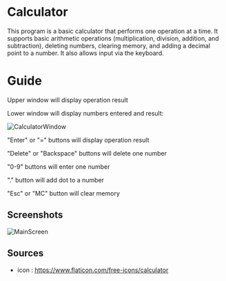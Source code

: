 # Calculator

This program is a basic calculator that performs one operation at a time. It supports basic arithmetic operations (multiplication, division, addition, and subtraction), deleting numbers, clearing memory, and adding a decimal point to a number.
It also allows input via the keyboard.

# Guide

Upper window will display operation result

Lower window will display numbers entered and result:

![CalculatorWindow](https://i.imgur.com/kEBhXqB.png?raw=true)

"Enter" or "=" buttons will display operation result

"Delete" or "Backspace" buttons will delete one number

"0-9" buttons will enter one number

"." button will add dot to a number

"Esc" or "MC" button will clear memory

## Screenshots

![MainScreen](https://i.imgur.com/BDZbnyw.png?raw=true)

## Sources

-   icon : https://www.flaticon.com/free-icons/calculator
